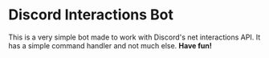 # Discord Interactions Bot

This is a very simple bot made to work with Discord's net interactions API. It has a simple command handler and not much else. **Have fun!**